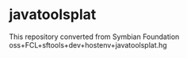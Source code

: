 # javatoolsplat
This repository converted from Symbian Foundation oss+FCL+sftools+dev+hostenv+javatoolsplat.hg
